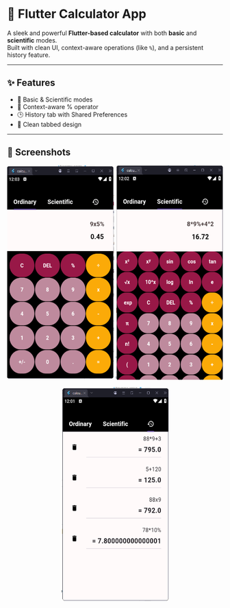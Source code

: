 # 📱 Flutter Calculator App  

A sleek and powerful **Flutter-based calculator** with both **basic** and **scientific** modes.  
Built with clean UI, context-aware operations (like `%`), and a persistent history feature.  

---

## ✨ Features  
- 🔢 Basic & Scientific modes  
- 🧮 Context-aware % operator  
- 🕒 History tab with Shared Preferences  
- 🎨 Clean tabbed design  

---

## 📸 Screenshots  

<p align="center">
  <img src="screenshots/ordinary.PNG" alt="Ordinary Mode" width="250" height="500"/>
  <img src="screenshots/scientific.PNG" alt="Scientific Mode" width="250" height="500"/>
</p>

<p align="center">
  <img src="screenshots/history.PNG" alt="History Mode" width="250" height="500"/>
</p>